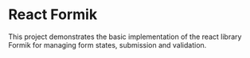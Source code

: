 # React Formik
This project demonstrates the basic implementation of the react library Formik for managing form states, submission and validation.
